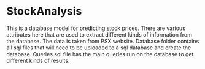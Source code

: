 # StockAnalysis

This is a database model for predicting stock prices. There are various attributes here that are used to extract different kinds of information from the database.
The data is taken from PSX website.
Database folder contains all sql files that will need to be uploaded to a sql database and create the database. 
Queries.sql file has the main queries run on the database to get different kinds of results.
